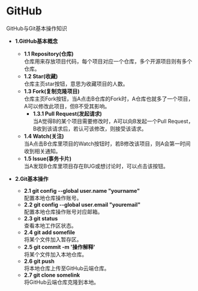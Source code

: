 # GitHub
GitHub与Git基本操作知识

* **1.GitHub基本概念**
    * **1.1 Repository(仓库)**<br>
    仓库用来存放项目代码，每个项目对应一个仓库，多个开源项目则有多个仓库。  
    * **1.2 Star(收藏)**<br>
    仓库主页star按钮，意思为收藏项目的人数。
    * **1.3 Fork(复制克隆项目)**<br>
    仓库主页Fork按钮，当A点击B仓库的Fork时，A仓库也就多了一个项目，A可以修改此项目，但B不受其影响。
        * **1.3.1 Pull Request(发起请求)**<br>
        当A觉得B的某个项目需要修改时，A可以向B发起一个Pull Request，B收到该请求后，若认可该修改，则接受该请求。
    * **1.4 Watch(关注)**<br>
    当A点击B仓库里项目的Watch按钮时，若B修改该项目，则A会第一时间收到相关通知。
    * **1.5 Issue(事务卡片)**<br>
    当A发现B仓库里项目存在BUG或想讨论时，可以点击该按钮。
	
	
* **2.Git基本操作**
	* **2.1 git config --global user.name "yourname"**<br>
	配置本地仓库操作账号。
	* **2.2 git config --global user.email "youremail"**<br>
	配置本地仓库操作账号对应邮箱。
    * **2.3 git status**<br>
    查看本地工作区状态。  
    * **2.4 git add somefile**<br>
    将某个文件加入暂存区。
    * **2.5 git commit -m '操作解释'**<br>
    将某个文件加入本地仓库。
    * **2.6 git push**<br>
    将本地仓库上传至GitHub云端仓库。
    * **2.7 git clone somelink**<br>
    将GitHub云端仓库克隆到本地。
